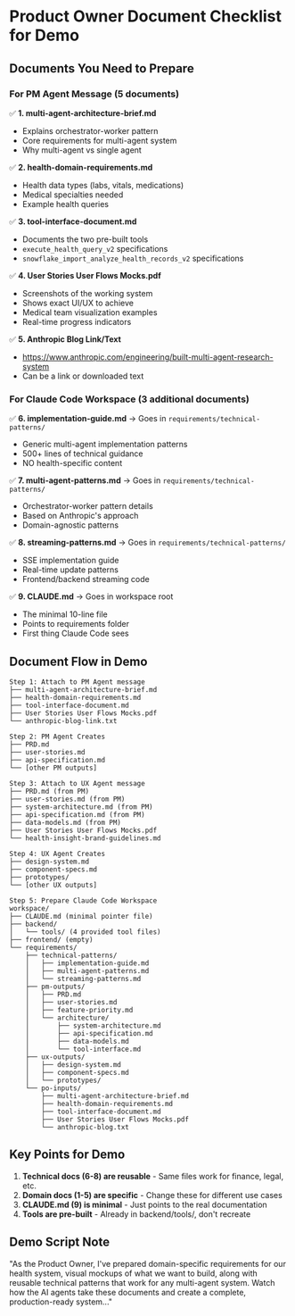 # Product Owner Document Checklist for Demo

## Documents You Need to Prepare

### For PM Agent Message (5 documents)
✅ **1. multi-agent-architecture-brief.md**
- Explains orchestrator-worker pattern
- Core requirements for multi-agent system
- Why multi-agent vs single agent

✅ **2. health-domain-requirements.md**  
- Health data types (labs, vitals, medications)
- Medical specialties needed
- Example health queries

✅ **3. tool-interface-document.md**
- Documents the two pre-built tools
- `execute_health_query_v2` specifications
- `snowflake_import_analyze_health_records_v2` specifications

✅ **4. User Stories User Flows Mocks.pdf**
- Screenshots of the working system
- Shows exact UI/UX to achieve
- Medical team visualization examples
- Real-time progress indicators

✅ **5. Anthropic Blog Link/Text**
- https://www.anthropic.com/engineering/built-multi-agent-research-system
- Can be a link or downloaded text

### For Claude Code Workspace (3 additional documents)

✅ **6. implementation-guide.md** → Goes in `requirements/technical-patterns/`
- Generic multi-agent implementation patterns
- 500+ lines of technical guidance
- NO health-specific content

✅ **7. multi-agent-patterns.md** → Goes in `requirements/technical-patterns/`
- Orchestrator-worker pattern details
- Based on Anthropic's approach
- Domain-agnostic patterns

✅ **8. streaming-patterns.md** → Goes in `requirements/technical-patterns/`
- SSE implementation guide
- Real-time update patterns
- Frontend/backend streaming code

✅ **9. CLAUDE.md** → Goes in workspace root
- The minimal 10-line file
- Points to requirements folder
- First thing Claude Code sees

## Document Flow in Demo

```
Step 1: Attach to PM Agent message
├── multi-agent-architecture-brief.md
├── health-domain-requirements.md
├── tool-interface-document.md
├── User Stories User Flows Mocks.pdf
└── anthropic-blog-link.txt

Step 2: PM Agent Creates
├── PRD.md
├── user-stories.md
├── api-specification.md
└── [other PM outputs]

Step 3: Attach to UX Agent message
├── PRD.md (from PM)
├── user-stories.md (from PM)
├── system-architecture.md (from PM)
├── api-specification.md (from PM)
├── data-models.md (from PM)
├── User Stories User Flows Mocks.pdf
└── health-insight-brand-guidelines.md

Step 4: UX Agent Creates
├── design-system.md
├── component-specs.md
├── prototypes/
└── [other UX outputs]

Step 5: Prepare Claude Code Workspace
workspace/
├── CLAUDE.md (minimal pointer file)
├── backend/
│   └── tools/ (4 provided tool files)
├── frontend/ (empty)
└── requirements/
    ├── technical-patterns/
    │   ├── implementation-guide.md
    │   ├── multi-agent-patterns.md
    │   └── streaming-patterns.md
    ├── pm-outputs/
    │   ├── PRD.md
    │   ├── user-stories.md
    │   ├── feature-priority.md
    │   └── architecture/
    │       ├── system-architecture.md
    │       ├── api-specification.md
    │       ├── data-models.md
    │       └── tool-interface.md
    ├── ux-outputs/
    │   ├── design-system.md
    │   ├── component-specs.md
    │   └── prototypes/
    └── po-inputs/
        ├── multi-agent-architecture-brief.md
        ├── health-domain-requirements.md
        ├── tool-interface-document.md
        ├── User Stories User Flows Mocks.pdf
        └── anthropic-blog.txt
```

## Key Points for Demo

1. **Technical docs (6-8) are reusable** - Same files work for finance, legal, etc.
2. **Domain docs (1-5) are specific** - Change these for different use cases
3. **CLAUDE.md (9) is minimal** - Just points to the real documentation
4. **Tools are pre-built** - Already in backend/tools/, don't recreate

## Demo Script Note

"As the Product Owner, I've prepared domain-specific requirements for our health system, visual mockups of what we want to build, along with reusable technical patterns that work for any multi-agent system. Watch how the AI agents take these documents and create a complete, production-ready system..."